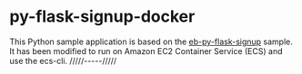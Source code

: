 # py-flask-signup-docker 
This Python sample application is based on the [eb-py-flask-signup](https://github.com/awslabs/eb-py-flask-signup) sample. It has been modified to run on Amazon EC2 Container Service (ECS) and use the ecs-cli.
/////-----///// 
